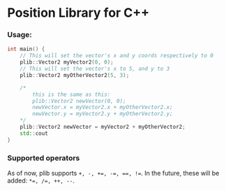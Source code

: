 # Position Library for C++
### Usage:
```c++
int main() {
    // This will set the vector's x and y coords respectively to 0
    plib::Vector2 myVector2(0, 0);
    // This will set the vector's x to 5, and y to 3
    plib::Vector2 myOtherVector2(5, 3);

    /*
        this is the same as this:
        plib::Vector2 newVector(0, 0);
        newVector.x = myVector2.x + myOtherVector2.x;
        newVector.y = myVector2.y + myOtherVector2.y;
    */
    plib::Vector2 newVector = myVector2 + myOtherVector2;
    std::cout 
}
```

### Supported operators
As of now, plib supports `+, -, +=, -=, ==, !=`. In the future, these will be added: `*=, /=, ++, --`.